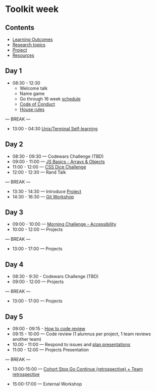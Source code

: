 # Toolkit week

## Contents

- [Learning Outcomes](./learning-outcomes.md)
- [Research topics](./research-afternoon.md)
- [Project](./project.md)
- [Resources](./resources)

## Day 1

- 08:30 - 12:30  
  - Welcome talk
  - Name game
  - Go through 16 week [schedule](https://github.com/ca-g7/master-reference/tree/master/coursebook)
  - [Code of Conduct](https://github.com/foundersandcoders/gaza-programme/blob/master/professionalism-code-of-conduct.md)
  - [House rules](../general/house-rules.md)
  

— BREAK —

- 13:00 - 04:30 [Unix/Terminal Self-learning](https://www.rithmschool.com/courses/terminal)

## Day 2

- 08:30 - 09:30 — Codewars Challenge (TBD)
- 09:00 - 11:00 — [JS Basics - Arrays & Objects](TBD)
- 11:00 - 12:00 — [CSS Dice Challenge](https://github.com/smarthutza/flexbox-workshop)
- 12:00 - 12:30 — Rand Talk

— BREAK —
- 13:30 - 14:30 — Introduce [Project](./project.md)
- 14:30 - 16:30 — [Git Workshop](https://github.com/foundersandcoders/git-workflow-workshop-for-two)


## Day 3

- 09:00 - 10:00 — [Morning Challenge - Accessibility](https://github.com/foundersandcoders/accessibility-challenge)
- 10:00 - 12:00 — Projects

— BREAK —

- 13:00 - 17:00 — Projects

## Day 4
- 08:30 - 9:30 - Codewars Challenge (TBD)
- 09:00 - 12:00 — Projects

— BREAK —

- 13:00 - 17:00 — Projects

## Day 5

- 09:00 - 09:15 - [How to code review](./codereviewintro.md)
- 09:15 - 10:00 — Code review (1 alumnus per project, 1 team reviews another team)
- 10.00 - 11:00 — Respond to issues and [plan presentations](https://github.com/foundersandcoders/master-reference/blob/master/coursebook/general/weekly-projects.md#project-presentation)
- 11:00 - 12:00 — Projects Presentation

— BREAK —

- 13:00-15:00 — [Cohort Stop Go Continue (retrospective) + Team retrospective](https://github.com/foundersandcoders/master-reference/blob/master/coursebook/general/retrospectives.md#cohort-retrospective)

- 15:00-17:00 — External Workshop
